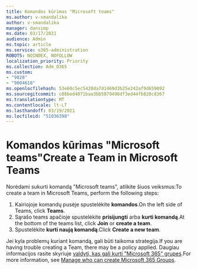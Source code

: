```yaml
---
title: Komandos kūrimas "Microsoft teams"
ms.author: v-smandalika
author: v-smandalika
manager: dansimp
ms.date: 03/17/2021
audience: Admin
ms.topic: article
ms.service: o365-administration
ROBOTS: NOINDEX, NOFOLLOW
localization_priority: Priority
ms.collection: Adm_O365
ms.custom:
- "9828"
- "9004618"
ms.openlocfilehash: 53e69c5ec5428da7d1469d3b25e242af9d659092
ms.sourcegitcommit: c08bed4071baa3bb5879496df3ed44fb828c8367
ms.translationtype: MT
ms.contentlocale: lt-LT
ms.lasthandoff: 03/19/2021
ms.locfileid: "51036398"
---
```

# <a name="create-a-team-in-microsoft-teams"></a><span data-ttu-id="30f17-102">Komandos kūrimas "Microsoft teams"</span><span class="sxs-lookup"><span data-stu-id="30f17-102">Create a Team in Microsoft Teams</span></span>

<span data-ttu-id="30f17-103">Norėdami sukurti komandą "Microsoft teams", atlikite šiuos veiksmus:</span><span class="sxs-lookup"><span data-stu-id="30f17-103">To create a team in Microsoft Teams, perform the following steps:</span></span>

1. <span data-ttu-id="30f17-104">Kairiojoje komandų pusėje spustelėkite **komandos**.</span><span class="sxs-lookup"><span data-stu-id="30f17-104">On the left side of Teams, click **Teams**.</span></span>
2. <span data-ttu-id="30f17-105">Sąrašo teams apačioje spustelėkite **prisijungti** arba **kurti komandą**.</span><span class="sxs-lookup"><span data-stu-id="30f17-105">At the bottom of the teams list, click **Join** or **create a team**.</span></span>
3. <span data-ttu-id="30f17-106">Spustelėkite **kurti naują komandą**.</span><span class="sxs-lookup"><span data-stu-id="30f17-106">Click **Create a new team**.</span></span>

<span data-ttu-id="30f17-107">Jei kyla problemų kuriant komandą, gali būti taikoma strategija.</span><span class="sxs-lookup"><span data-stu-id="30f17-107">If you are having trouble creating a Team, there may be a policy applied.</span></span> <span data-ttu-id="30f17-108">Daugiau informacijos rasite skyriuje [valdyti, kas gali kurti "Microsoft 365" grupes](https://docs.microsoft.com/microsoft-365/solutions/manage-creation-of-groups).</span><span class="sxs-lookup"><span data-stu-id="30f17-108">For more information, see [Manage who can create Microsoft 365 Groups](https://docs.microsoft.com/microsoft-365/solutions/manage-creation-of-groups).</span></span>